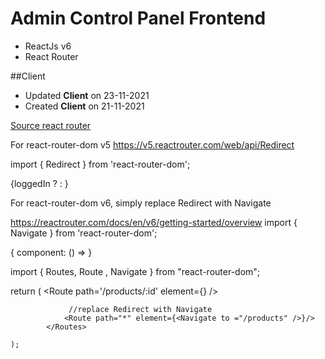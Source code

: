 # Admin Control Panel Frontend 
- ReactJs v6
- React Router

##Client
- Updated **Client** on 23-11-2021
- Created **Client** on 21-11-2021

[Source react router]( https://reactrouter.com/docs/en/v6/getting-started/tutorial)

For react-router-dom v5
https://v5.reactrouter.com/web/api/Redirect

import { Redirect } from 'react-router-dom';

<Redirect to="/somewhere/else" />

<Route exact path="/">
  {loggedIn ? <Redirect to="/dashboard" /> : <PublicHomePage />}
</Route>

For react-router-dom v6, simply replace Redirect with Navigate

https://reactrouter.com/docs/en/v6/getting-started/overview
import { Navigate } from 'react-router-dom';

{ component: () => <Navigate to="/404" /> }

import {
    Routes,
    Route ,
    Navigate
  } from "react-router-dom";

return (
            <Routes>
                <Route path='/products/:id' element={<Store/>} />

                 //replace Redirect with Navigate
                <Route path="*" element={<Navigate to ="/products" />}/>
            </Routes>

    );